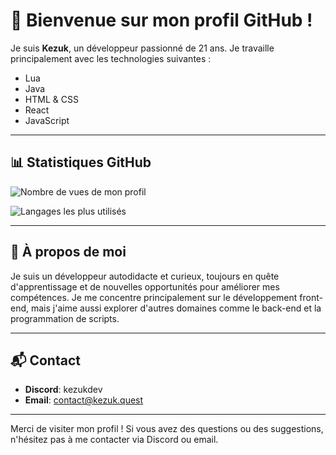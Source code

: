 # 👋 Bienvenue sur mon profil GitHub !

Je suis **Kezuk**, un développeur passionné de 21 ans. Je travaille principalement avec les technologies suivantes :

- Lua
- Java
- HTML & CSS
- React
- JavaScript

---

## 📊 Statistiques GitHub

![Nombre de vues de mon profil](https://komarev.com/ghpvc/?username=kezuk&color=blue)

![Langages les plus utilisés](https://github-readme-stats.vercel.app/api/top-langs/?username=kezuk&layout=compact&theme=tokyonight)

---

## 🚀 À propos de moi

Je suis un développeur autodidacte et curieux, toujours en quête d'apprentissage et de nouvelles opportunités pour améliorer mes compétences. Je me concentre principalement sur le développement front-end, mais j'aime aussi explorer d'autres domaines comme le back-end et la programmation de scripts.

---

## 📬 Contact

- **Discord**: kezukdev
- **Email**: [contact@kezuk.quest](mailto:contact@kezuk.quest)

---

Merci de visiter mon profil ! Si vous avez des questions ou des suggestions, n'hésitez pas à me contacter via Discord ou email.
